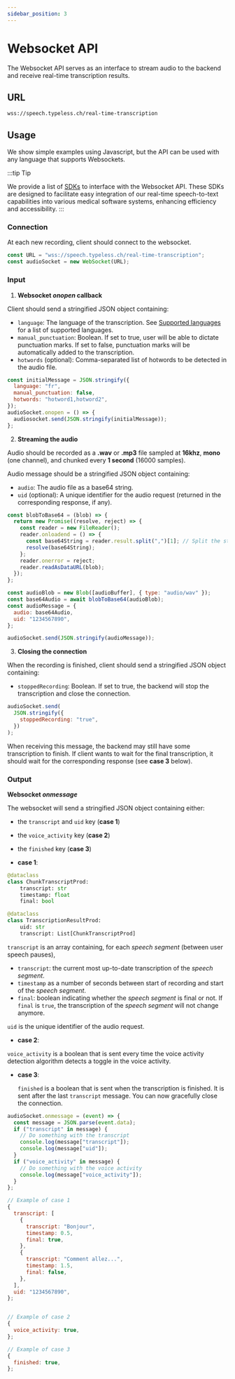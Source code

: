 ```yaml
---
sidebar_position: 3
---
```


# Websocket API

The Websocket API serves as an interface to stream audio to the backend and receive real-time transcription results.

## URL

`wss://speech.typeless.ch/real-time-transcription`

## Usage

We show simple examples using Javascript, but the API can be used with any language that supports Websockets.

:::tip Tip

We provide a list of [SDKs](/docs/category/sdks/) to interface with the Websocket API. These SDKs are designed to facilitate easy integration of our real-time speech-to-text capabilities into various medical software systems, enhancing efficiency and accessibility.
:::

### Connection

At each new recording, client should connect to the websocket.

```javascript
const URL = "wss://speech.typeless.ch/real-time-transcription";
const audioSocket = new WebSocket(URL);
```

### Input

1. **Websocket _onopen_ callback**

Client should send a stringified JSON object containing:

- `language`: The language of the transcription. See [Supported languages](/docs/stt/languages) for a list of supported languages.
- `manual_punctuation`: Boolean. If set to true, user will be able to dictate punctuation marks. If set to false, punctuation marks will be automatically added to the transcription.
- `hotwords` (optional): Comma-separated list of hotwords to be detected in the audio file.

```javascript
const initialMessage = JSON.stringify({
  language: "fr",
  manual_punctuation: false,
  hotwords: "hotword1,hotword2",
});
audioSocket.onopen = () => {
  audiosocket.send(JSON.stringify(initialMessage));
};
```

2. **Streaming the audio**

Audio should be recorded as a **.wav** or **.mp3** file sampled at **16khz**, **mono** (one channel), and chunked every **1 second** (16000 samples).

Audio message should be a stringified JSON object containing:

- `audio`: The audio file as a base64 string.
- `uid` (optional): A unique identifier for the audio request (returned in the corresponding response, if any).

```javascript
const blobToBase64 = (blob) => {
  return new Promise((resolve, reject) => {
    const reader = new FileReader();
    reader.onloadend = () => {
      const base64String = reader.result.split(",")[1]; // Split the string on ',' and get the second part
      resolve(base64String);
    };
    reader.onerror = reject;
    reader.readAsDataURL(blob);
  });
};

const audioBlob = new Blob([audioBuffer], { type: "audio/wav" });
const base64Audio = await blobToBase64(audioBlob);
const audioMessage = {
  audio: base64Audio,
  uid: "1234567890",
};

audioSocket.send(JSON.stringify(audioMessage));
```

3. **Closing the connection**

When the recording is finished, client should send a stringified JSON object containing:

- `stoppedRecording`: Boolean. If set to true, the backend will stop the transcription and close the connection.

```javascript
audioSocket.send(
  JSON.stringify({
    stoppedRecording: "true",
  })
);
```

When receiving this message, the backend may still have some transcription to finish. If client wants to wait for the final transcription, it should wait for the corresponding response (see **case 3** below).

### Output

**Websocket _onmessage_**

The websocket will send a stringified JSON object containing either:

- the `transcript` and `uid` key (**case 1**)
- the `voice_activity` key (**case 2**)
- the `finished` key (**case 3**)

- **case 1**:

```python
@dataclass
class ChunkTranscriptProd:
    transcript: str
    timestamp: float
    final: bool

@dataclass
class TranscriptionResultProd:
    uid: str
    transcript: List[ChunkTranscriptProd]

```

`transcript` is an array containing, for each _speech segment_ (between user speech pauses),

- `transcript`: the current most up-to-date transcription of the _speech segment_.
- `timestamp` as a number of seconds between start of recording and start of the _speech segment_.
- `final`: boolean indicating whether the _speech segment_ is final or not. If `final` is `true`, the transcription of the _speech segment_ will not change anymore.

`uid` is the unique identifier of the audio request.

- **case 2**:

`voice_activity` is a boolean that is sent every time the voice activity detection algorithm detects a toggle in the voice activity.

- **case 3**:

  `finished` is a boolean that is sent when the transcription is finished. It is sent after the last `transcript` message. You can now gracefully close the connection.

```javascript
audioSocket.onmessage = (event) => {
  const message = JSON.parse(event.data);
  if ("transcript" in message) {
    // Do something with the transcript
    console.log(message["transcript"]);
    console.log(message["uid"]);
  }
  if ("voice_activity" in message) {
    // Do something with the voice activity
    console.log(message["voice_activity"]);
  }
};

// Example of case 1
{
  transcript: [
    {
      transcript: "Bonjour",
      timestamp: 0.5,
      final: true,
    },
    {
      transcript: "Comment allez...",
      timestamp: 1.5,
      final: false,
    },
  ],
  uid: "1234567890",
};


// Example of case 2
{
  voice_activity: true,
};

// Example of case 3
{
  finished: true,
};
```

```

```
